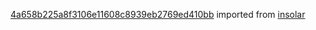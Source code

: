 [4a658b225a8f3106e11608c8939eb2769ed410bb](https://github.com/insolar/insolar/commit/4a658b225a8f3106e11608c8939eb2769ed410bb) imported from [insolar](https://github.com/insolar/insolar)
